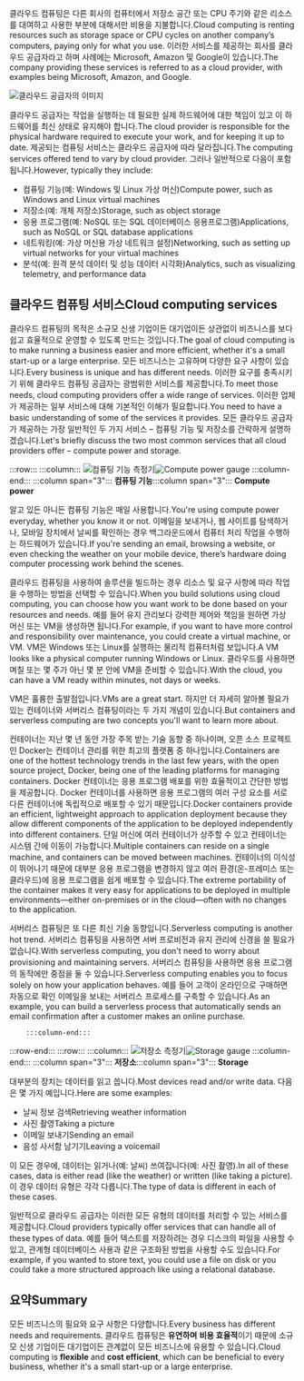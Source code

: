 <span data-ttu-id="b3ad5-101">클라우드 컴퓨팅은 다른 회사의 컴퓨터에서 저장소 공간 또는 CPU 주기와 같은 리소스를 대여하고 사용한 부분에 대해서만 비용을 지불합니다.</span><span class="sxs-lookup"><span data-stu-id="b3ad5-101">Cloud computing is renting resources such as storage space or CPU cycles on another company’s computers, paying only for what you use.</span></span> <span data-ttu-id="b3ad5-102">이러한 서비스를 제공하는 회사를 클라우드 공급자라고 하며 사례에는 Microsoft, Amazon 및 Google이 있습니다.</span><span class="sxs-lookup"><span data-stu-id="b3ad5-102">The company providing these services is referred to as a cloud provider, with examples being Microsoft, Amazon, and Google.</span></span>

![클라우드 공급자의 이미지](../media/2-cloud-providers.png)

<span data-ttu-id="b3ad5-104">클라우드 공급자는 작업을 실행하는 데 필요한 실제 하드웨어에 대한 책임이 있고 이 하드웨어를 최신 상태로 유지해야 합니다.</span><span class="sxs-lookup"><span data-stu-id="b3ad5-104">The cloud provider is responsible for the physical hardware required to execute your work, and for keeping it up to date.</span></span> <span data-ttu-id="b3ad5-105">제공되는 컴퓨팅 서비스는 클라우드 공급자에 따라 달라집니다.</span><span class="sxs-lookup"><span data-stu-id="b3ad5-105">The computing services offered tend to vary by cloud provider.</span></span> <span data-ttu-id="b3ad5-106">그러나 일반적으로 다음이 포함됩니다.</span><span class="sxs-lookup"><span data-stu-id="b3ad5-106">However, typically they include:</span></span>

- <span data-ttu-id="b3ad5-107">컴퓨팅 기능(예: Windows 및 Linux 가상 머신)</span><span class="sxs-lookup"><span data-stu-id="b3ad5-107">Compute power, such as Windows and Linux virtual machines</span></span>
- <span data-ttu-id="b3ad5-108">저장소(예: 개체 저장소)</span><span class="sxs-lookup"><span data-stu-id="b3ad5-108">Storage, such as object storage</span></span>
- <span data-ttu-id="b3ad5-109">응용 프로그램(예: NoSQL 또는 SQL 데이터베이스 응용프로그램)</span><span class="sxs-lookup"><span data-stu-id="b3ad5-109">Applications, such as NoSQL or SQL database applications</span></span>
- <span data-ttu-id="b3ad5-110">네트워킹(예: 가상 머신용 가상 네트워크 설정)</span><span class="sxs-lookup"><span data-stu-id="b3ad5-110">Networking, such as setting up virtual networks for your virtual machines</span></span>
- <span data-ttu-id="b3ad5-111">분석(예: 원격 분석 데이터 및 성능 데이터 시각화)</span><span class="sxs-lookup"><span data-stu-id="b3ad5-111">Analytics, such as visualizing telemetry, and performance data</span></span>

## <a name="cloud-computing-services"></a><span data-ttu-id="b3ad5-112">클라우드 컴퓨팅 서비스</span><span class="sxs-lookup"><span data-stu-id="b3ad5-112">Cloud computing services</span></span>

<span data-ttu-id="b3ad5-113">클라우드 컴퓨팅의 목적은 소규모 신생 기업이든 대기업이든 상관없이 비즈니스를 보다 쉽고 효율적으로 운영할 수 있도록 만드는 것입니다.</span><span class="sxs-lookup"><span data-stu-id="b3ad5-113">The goal of cloud computing is to make running a business easier and more efficient, whether it's a small start-up or a large enterprise.</span></span> <span data-ttu-id="b3ad5-114">모든 비즈니스는 고유하며 다양한 요구 사항이 있습니다.</span><span class="sxs-lookup"><span data-stu-id="b3ad5-114">Every business is unique and has different needs.</span></span> <span data-ttu-id="b3ad5-115">이러한 요구를 충족시키기 위해 클라우드 컴퓨팅 공급자는 광범위한 서비스를 제공합니다.</span><span class="sxs-lookup"><span data-stu-id="b3ad5-115">To meet those needs, cloud computing providers offer a wide range of services.</span></span>
<span data-ttu-id="b3ad5-116">이러한 업체가 제공하는 일부 서비스에 대해 기본적인 이해가 필요합니다.</span><span class="sxs-lookup"><span data-stu-id="b3ad5-116">You need to have a basic understanding of some of the services it provides.</span></span> <span data-ttu-id="b3ad5-117">모든 클라우드 공급자가 제공하는 가장 일반적인 두 가지 서비스 &ndash; 컴퓨팅 기능 및 저장소를 간략하게 설명하겠습니다.</span><span class="sxs-lookup"><span data-stu-id="b3ad5-117">Let's briefly discuss the two most common services that all cloud providers offer &ndash; compute power and storage.</span></span>

:::row:::
    :::column:::
        <span data-ttu-id="b3ad5-118">![컴퓨팅 기능 측정기](../media/2-compute-power.png)</span><span class="sxs-lookup"><span data-stu-id="b3ad5-118">![Compute power gauge](../media/2-compute-power.png)</span></span>
    :::column-end:::
    <span data-ttu-id="b3ad5-119">:::column span="3"::: **컴퓨팅 기능**</span><span class="sxs-lookup"><span data-stu-id="b3ad5-119">:::column span="3"::: **Compute power**</span></span>

<span data-ttu-id="b3ad5-120">알고 있든 아니든 컴퓨팅 기능은 매일 사용합니다.</span><span class="sxs-lookup"><span data-stu-id="b3ad5-120">You're using compute power everyday, whether you know it or not.</span></span> <span data-ttu-id="b3ad5-121">이메일을 보내거나, 웹 사이트를 탐색하거나, 모바일 장치에서 날씨를 확인하는 경우 백그라운드에서 컴퓨터 처리 작업을 수행하는 하드웨어가 있습니다.</span><span class="sxs-lookup"><span data-stu-id="b3ad5-121">If you're sending an email, browsing a website, or even checking the weather on your mobile device, there’s hardware doing computer processing work behind the scenes.</span></span>

<span data-ttu-id="b3ad5-122">클라우드 컴퓨팅을 사용하여 솔루션을 빌드하는 경우 리소스 및 요구 사항에 따라 작업을 수행하는 방법을 선택할 수 있습니다.</span><span class="sxs-lookup"><span data-stu-id="b3ad5-122">When you build solutions using cloud computing, you can choose how you want work to be done based on your resources and needs.</span></span> <span data-ttu-id="b3ad5-123">예를 들어 유지 관리보다 강력한 제어와 책임을 원하면 가상 머신 또는 VM을 생성하면 됩니다.</span><span class="sxs-lookup"><span data-stu-id="b3ad5-123">For example, if you want to have more control and responsibility over maintenance, you could create a virtual machine, or VM.</span></span> <span data-ttu-id="b3ad5-124">VM은 Windows 또는 Linux를 실행하는 물리적 컴퓨터처럼 보입니다.</span><span class="sxs-lookup"><span data-stu-id="b3ad5-124">A VM looks like a physical computer running Windows or Linux.</span></span> <span data-ttu-id="b3ad5-125">클라우드를 사용하면 며칠 또는 몇 주가 아닌 몇 분 안에 VM을 준비할 수 있습니다.</span><span class="sxs-lookup"><span data-stu-id="b3ad5-125">With the cloud, you can have a VM ready within minutes, not days or weeks.</span></span>

<span data-ttu-id="b3ad5-126">VM은 훌륭한 출발점입니다.</span><span class="sxs-lookup"><span data-stu-id="b3ad5-126">VMs are a great start.</span></span> <span data-ttu-id="b3ad5-127">하지만 더 자세히 알아볼 필요가 있는 컨테이너와 서버리스 컴퓨팅이라는 두 가지 개념이 있습니다.</span><span class="sxs-lookup"><span data-stu-id="b3ad5-127">But containers and serverless computing are two concepts you'll want to learn more about.</span></span>

<span data-ttu-id="b3ad5-128">컨테이너는 지난 몇 년 동안 가장 주목 받는 기술 동향 중 하나이며, 오픈 소스 프로젝트인 Docker는 컨테이너 관리를 위한 최고의 플랫폼 중 하나입니다.</span><span class="sxs-lookup"><span data-stu-id="b3ad5-128">Containers are one of the hottest technology trends in the last few years, with the open source project, Docker, being one of the leading platforms for managing containers.</span></span> <span data-ttu-id="b3ad5-129">Docker 컨테이너는 응용 프로그램 배포를 위한 효율적이고 간단한 방법을 제공합니다. Docker 컨테이너를 사용하면 응용 프로그램의 여러 구성 요소를 서로 다른 컨테이너에 독립적으로 배포할 수 있기 때문입니다.</span><span class="sxs-lookup"><span data-stu-id="b3ad5-129">Docker containers provide an efficient, lightweight approach to application deployment because they allow different components of the application to be deployed independently into different containers.</span></span> <span data-ttu-id="b3ad5-130">단일 머신에 여러 컨테이너가 상주할 수 있고 컨테이너는 시스템 간에 이동이 가능합니다.</span><span class="sxs-lookup"><span data-stu-id="b3ad5-130">Multiple containers can reside on a single machine, and containers can be moved between machines.</span></span> <span data-ttu-id="b3ad5-131">컨테이너의 이식성이 뛰어나기 때문에 대부분 응용 프로그램을 변경하지 않고 여러 환경(온-프레미스 또는 클라우드)에 응용 프로그램을 쉽게 배포할 수 있습니다.</span><span class="sxs-lookup"><span data-stu-id="b3ad5-131">The extreme portability of the container makes it very easy for applications to be deployed in multiple environments—either on-premises or in the cloud—often with no changes to the application.</span></span>

<span data-ttu-id="b3ad5-132">서버리스 컴퓨팅은 또 다른 최신 기술 동향입니다.</span><span class="sxs-lookup"><span data-stu-id="b3ad5-132">Serverless computing is another hot trend.</span></span> <span data-ttu-id="b3ad5-133">서버리스 컴퓨팅을 사용하면 서버 프로비전과 유지 관리에 신경을 쓸 필요가 없습니다.</span><span class="sxs-lookup"><span data-stu-id="b3ad5-133">With serverless computing, you don't need to worry about provisioning and maintaining servers.</span></span> <span data-ttu-id="b3ad5-134">서버리스 컴퓨팅을 사용하면 응용 프로그램의 동작에만 중점을 둘 수 있습니다.</span><span class="sxs-lookup"><span data-stu-id="b3ad5-134">Serverless computing enables you to focus solely on how your application behaves.</span></span> <span data-ttu-id="b3ad5-135">예를 들어 고객이 온라인으로 구매하면 자동으로 확인 이메일을 보내는 서버리스 프로세스를 구축할 수 있습니다.</span><span class="sxs-lookup"><span data-stu-id="b3ad5-135">As an example, you can build a serverless process that automatically sends an email confirmation after a customer makes an online purchase.</span></span>

        :::column-end:::
:::row-end:::
 :::row:::
    :::column:::
        <span data-ttu-id="b3ad5-136">![저장소 측정기](../media/2-storage.png)</span><span class="sxs-lookup"><span data-stu-id="b3ad5-136">![Storage gauge](../media/2-storage.png)</span></span>
    :::column-end:::
    <span data-ttu-id="b3ad5-137">:::column span="3"::: **저장소**</span><span class="sxs-lookup"><span data-stu-id="b3ad5-137">:::column span="3"::: **Storage**</span></span>

<span data-ttu-id="b3ad5-138">대부분의 장치는 데이터를 읽고 씁니다.</span><span class="sxs-lookup"><span data-stu-id="b3ad5-138">Most devices read and/or write data.</span></span> <span data-ttu-id="b3ad5-139">다음은 몇 가지 예입니다.</span><span class="sxs-lookup"><span data-stu-id="b3ad5-139">Here are some examples:</span></span>

- <span data-ttu-id="b3ad5-140">날씨 정보 검색</span><span class="sxs-lookup"><span data-stu-id="b3ad5-140">Retrieving weather information</span></span>
- <span data-ttu-id="b3ad5-141">사진 촬영</span><span class="sxs-lookup"><span data-stu-id="b3ad5-141">Taking a picture</span></span>
- <span data-ttu-id="b3ad5-142">이메일 보내기</span><span class="sxs-lookup"><span data-stu-id="b3ad5-142">Sending an email</span></span>
- <span data-ttu-id="b3ad5-143">음성 사서함 남기기</span><span class="sxs-lookup"><span data-stu-id="b3ad5-143">Leaving a voicemail</span></span>

<span data-ttu-id="b3ad5-144">이 모든 경우에, 데이터는 읽거나(예: 날씨) 쓰여집니다(예: 사진 촬영).</span><span class="sxs-lookup"><span data-stu-id="b3ad5-144">In all of these cases, data is either read (like the weather) or written (like taking a picture).</span></span> <span data-ttu-id="b3ad5-145">이 경우 데이터 유형은 각각 다릅니다.</span><span class="sxs-lookup"><span data-stu-id="b3ad5-145">The type of data is different in each of these cases.</span></span>

<span data-ttu-id="b3ad5-146">일반적으로 클라우드 공급자는 이러한 모든 유형의 데이터를 처리할 수 있는 서비스를 제공합니다.</span><span class="sxs-lookup"><span data-stu-id="b3ad5-146">Cloud providers typically offer services that can handle all of these types of data.</span></span> <span data-ttu-id="b3ad5-147">예를 들어 텍스트를 저장하려는 경우 디스크의 파일을 사용할 수 있고, 관계형 데이터베이스 사용과 같은 구조화된 방법을 사용할 수도 있습니다.</span><span class="sxs-lookup"><span data-stu-id="b3ad5-147">For example, if you wanted to store text, you could use a file on disk or you could take a more structured approach like using a relational database.</span></span>

## <a name="summary"></a><span data-ttu-id="b3ad5-148">요약</span><span class="sxs-lookup"><span data-stu-id="b3ad5-148">Summary</span></span>

<span data-ttu-id="b3ad5-149">모든 비즈니스의 필요와 요구 사항은 다양합니다.</span><span class="sxs-lookup"><span data-stu-id="b3ad5-149">Every business has different needs and requirements.</span></span> <span data-ttu-id="b3ad5-150">클라우드 컴퓨팅은 **유연하며** **비용 효율적**이기 때문에 소규모 신생 기업이든 대기업이든 관계없이 모든 비즈니스에 유용할 수 있습니다.</span><span class="sxs-lookup"><span data-stu-id="b3ad5-150">Cloud computing is **flexible** and **cost efficient**, which can be beneficial to every business, whether it's a small start-up or a large enterprise.</span></span>